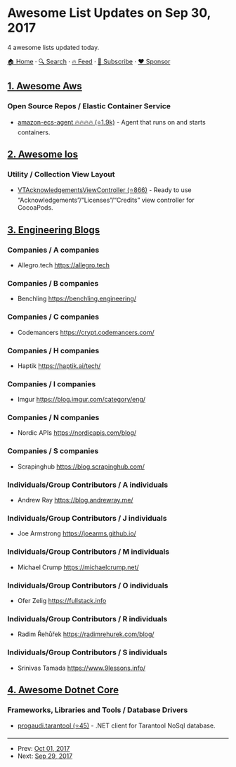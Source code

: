 # Awesome List Updates on Sep 30, 2017

4 awesome lists updated today.

[🏠 Home](/README.md) · [🔍 Search](https://www.trackawesomelist.com/search/) · [🔥 Feed](https://www.trackawesomelist.com/rss.xml) · [📮 Subscribe](https://trackawesomelist.us17.list-manage.com/subscribe?u=d2f0117aa829c83a63ec63c2f&id=36a103854c) · [❤️  Sponsor](https://github.com/sponsors/theowenyoung)



## [1. Awesome Aws](/content/donnemartin/awesome-aws/README.md)

### Open Source Repos / Elastic Container Service

*   [amazon-ecs-agent :fire::fire::fire::fire: (⭐1.9k)](https://github.com/aws/amazon-ecs-agent) - Agent that runs on and starts containers.

## [2. Awesome Ios](/content/vsouza/awesome-ios/README.md)

### Utility / Collection View Layout

*   [VTAcknowledgementsViewController (⭐866)](https://github.com/vtourraine/VTAcknowledgementsViewController) - Ready to use “Acknowledgements”/“Licenses”/“Credits” view controller for CocoaPods.

## [3. Engineering Blogs](/content/kilimchoi/engineering-blogs/README.md)

### Companies / A companies

*   Allegro.tech <https://allegro.tech>

### Companies / B companies

*   Benchling <https://benchling.engineering/>

### Companies / C companies

*   Codemancers <https://crypt.codemancers.com/>

### Companies / H companies

*   Haptik <https://haptik.ai/tech/>

### Companies / I companies

*   Imgur <https://blog.imgur.com/category/eng/>

### Companies / N companies

*   Nordic APIs <https://nordicapis.com/blog/>

### Companies / S companies

*   Scrapinghub <https://blog.scrapinghub.com/>

### Individuals/Group Contributors / A individuals

*   Andrew Ray <https://blog.andrewray.me/>

### Individuals/Group Contributors / J individuals

*   Joe Armstrong <https://joearms.github.io/>

### Individuals/Group Contributors / M individuals

*   Michael Crump <https://michaelcrump.net/>

### Individuals/Group Contributors / O individuals

*   Ofer Zelig <https://fullstack.info>

### Individuals/Group Contributors / R individuals

*   Radim Řehůřek <https://radimrehurek.com/blog/>

### Individuals/Group Contributors / S individuals

*   Srinivas Tamada <https://www.9lessons.info/>

## [4. Awesome Dotnet Core](/content/thangchung/awesome-dotnet-core/README.md)

### Frameworks, Libraries and Tools / Database Drivers

*   [progaudi.tarantool (⭐45)](https://github.com/progaudi/progaudi.tarantool) - .NET client for Tarantool NoSql database.

---

- Prev: [Oct 01, 2017](/content/2017/10/01/README.md)
- Next: [Sep 29, 2017](/content/2017/09/29/README.md)